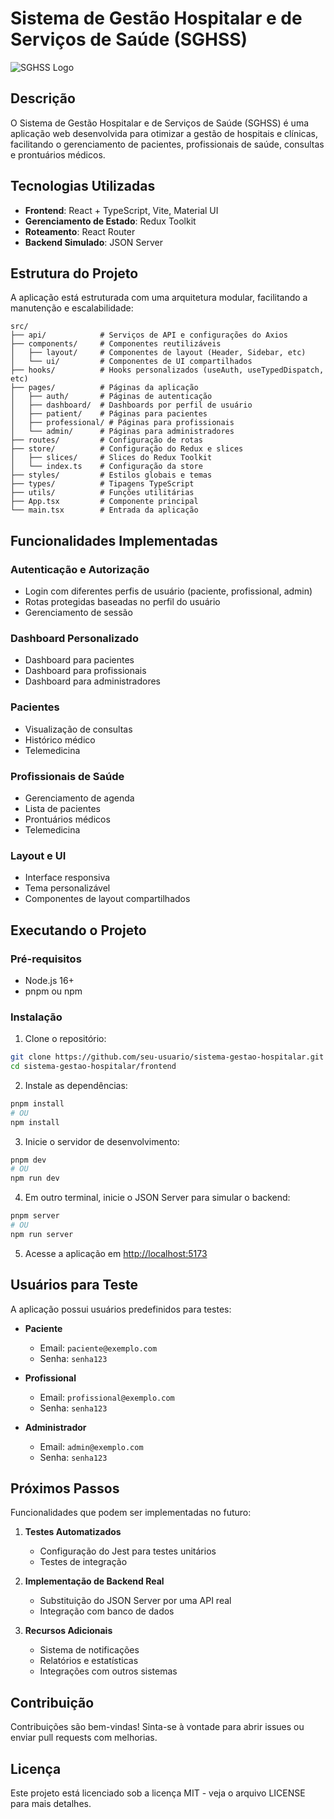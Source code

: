 # Sistema de Gestão Hospitalar e de Serviços de Saúde (SGHSS)

![SGHSS Logo](./public/favicon.ico)

## Descrição

O Sistema de Gestão Hospitalar e de Serviços de Saúde (SGHSS) é uma aplicação web desenvolvida para otimizar a gestão de hospitais e clínicas, facilitando o gerenciamento de pacientes, profissionais de saúde, consultas e prontuários médicos.

## Tecnologias Utilizadas

- **Frontend**: React + TypeScript, Vite, Material UI
- **Gerenciamento de Estado**: Redux Toolkit
- **Roteamento**: React Router
- **Backend Simulado**: JSON Server

## Estrutura do Projeto

A aplicação está estruturada com uma arquitetura modular, facilitando a manutenção e escalabilidade:

```
src/
├── api/            # Serviços de API e configurações do Axios
├── components/     # Componentes reutilizáveis
│   ├── layout/     # Componentes de layout (Header, Sidebar, etc)
│   └── ui/         # Componentes de UI compartilhados
├── hooks/          # Hooks personalizados (useAuth, useTypedDispatch, etc)
├── pages/          # Páginas da aplicação
│   ├── auth/       # Páginas de autenticação
│   ├── dashboard/  # Dashboards por perfil de usuário
│   ├── patient/    # Páginas para pacientes
│   ├── professional/ # Páginas para profissionais
│   └── admin/      # Páginas para administradores
├── routes/         # Configuração de rotas
├── store/          # Configuração do Redux e slices
│   ├── slices/     # Slices do Redux Toolkit
│   └── index.ts    # Configuração da store
├── styles/         # Estilos globais e temas
├── types/          # Tipagens TypeScript
├── utils/          # Funções utilitárias
├── App.tsx         # Componente principal
└── main.tsx        # Entrada da aplicação
```

## Funcionalidades Implementadas

### Autenticação e Autorização

- Login com diferentes perfis de usuário (paciente, profissional, admin)
- Rotas protegidas baseadas no perfil do usuário
- Gerenciamento de sessão

### Dashboard Personalizado

- Dashboard para pacientes
- Dashboard para profissionais
- Dashboard para administradores

### Pacientes

- Visualização de consultas
- Histórico médico
- Telemedicina

### Profissionais de Saúde

- Gerenciamento de agenda
- Lista de pacientes
- Prontuários médicos
- Telemedicina

### Layout e UI

- Interface responsiva
- Tema personalizável
- Componentes de layout compartilhados

## Executando o Projeto

### Pré-requisitos

- Node.js 16+
- pnpm ou npm

### Instalação

1. Clone o repositório:

```bash
git clone https://github.com/seu-usuario/sistema-gestao-hospitalar.git
cd sistema-gestao-hospitalar/frontend
```

2. Instale as dependências:

```bash
pnpm install
# OU
npm install
```

3. Inicie o servidor de desenvolvimento:

```bash
pnpm dev
# OU
npm run dev
```

4. Em outro terminal, inicie o JSON Server para simular o backend:

```bash
pnpm server
# OU
npm run server
```

5. Acesse a aplicação em <http://localhost:5173>

## Usuários para Teste

A aplicação possui usuários predefinidos para testes:

- **Paciente**
  - Email: `paciente@exemplo.com`
  - Senha: `senha123`

- **Profissional**
  - Email: `profissional@exemplo.com`
  - Senha: `senha123`

- **Administrador**
  - Email: `admin@exemplo.com`
  - Senha: `senha123`

## Próximos Passos

Funcionalidades que podem ser implementadas no futuro:

1. **Testes Automatizados**
   - Configuração do Jest para testes unitários
   - Testes de integração

2. **Implementação de Backend Real**
   - Substituição do JSON Server por uma API real
   - Integração com banco de dados

3. **Recursos Adicionais**
   - Sistema de notificações
   - Relatórios e estatísticas
   - Integrações com outros sistemas

## Contribuição

Contribuições são bem-vindas! Sinta-se à vontade para abrir issues ou enviar pull requests com melhorias.

## Licença

Este projeto está licenciado sob a licença MIT - veja o arquivo LICENSE para mais detalhes.
